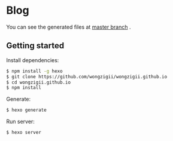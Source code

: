 # Blog

You can see the generated files at [master branch](https://github.com/wongzigii/wongzigii.github.io/tree/master) .

## Getting started

Install dependencies:

````bash
$ npm install -g hexo
$ git clone https://github.com/wongzigii/wongzigii.github.io
$ cd wongzigii.github.io
$ npm install
````

Generate:

````bash
$ hexo generate
````

Run server:

````bash
$ hexo server
````
